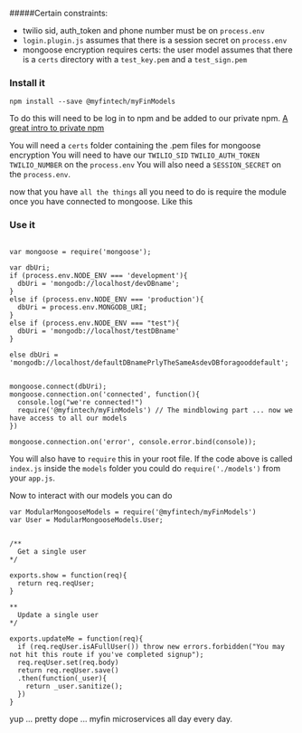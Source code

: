 #####Certain constraints:

- twilio sid, auth_token and phone number must be on `process.env`
- `login.plugin.js` assumes that there is a session secret on `process.env`
- mongoose encryption requires certs: the user model assumes that there is a `certs` directory with a `test_key.pem` and a `test_sign.pem`


### Install it

```
npm install --save @myfintech/myFinModels
```

To do this will need to be log in to npm  and be added to our private npm. [A great intro to private npm](https://docs.npmjs.com/private-modules/intro)

You will need a `certs` folder containing the .pem files for mongoose encryption
You will need to have our `TWILIO_SID` `TWILIO_AUTH_TOKEN` `TWILIO_NUMBER` on the `process.env` You will also need a `SESSION_SECRET` on the `process.env`.

now that you have `all the things` all you need to do is require the module once you have connected to mongoose. Like this

### Use it

```

var mongoose = require('mongoose');

var dbUri;
if (process.env.NODE_ENV === 'development'){
  dbUri = 'mongodb://localhost/devDBname';
}
else if (process.env.NODE_ENV === 'production'){
  dbUri = process.env.MONGODB_URI;
}
else if (process.env.NODE_ENV === "test"){
  dbUri = 'mongodb://localhost/testDBname'
}

else dbUri = 'mongodb://localhost/defaultDBnamePrlyTheSameAsdevDBforagooddefault';


mongoose.connect(dbUri);
mongoose.connection.on('connected', function(){
  console.log("we're connected!")
  require('@myfintech/myFinModels') // The mindblowing part ... now we have access to all our models
})

mongoose.connection.on('error', console.error.bind(console));

```

You will also have to `require` this in your root file. If the code above is called `index.js` inside the `models` folder you could do `require('./models')` from your `app.js`.

Now to interact with our models you can do

```
var ModularMongooseModels = require('@myfintech/myFinModels')
var User = ModularMongooseModels.User;


/**
  Get a single user
*/

exports.show = function(req){
  return req.reqUser;
}

**
  Update a single user
*/

exports.updateMe = function(req){
  if (req.reqUser.isAFullUser()) throw new errors.forbidden("You may not hit this route if you've completed signup");
  req.reqUser.set(req.body)
  return req.reqUser.save()
  .then(function(_user){
    return _user.sanitize();
  })
}

```
yup ... pretty dope ... myfin microservices all day every day.








